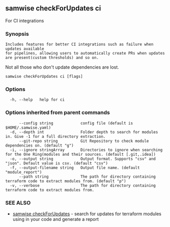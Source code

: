 ## samwise checkForUpdates ci

For CI integrations

### Synopsis


	
	Includes features for better CI integrations such as failure when updates available 
	for pipelines, allowing users to automatically create PRs when updates are present(custom thresholds) and so on.

Not all those who don't update dependencies are lost.

```
samwise checkForUpdates ci [flags]
```

### Options

```
  -h, --help   help for ci
```

### Options inherited from parent commands

```
      --config string            config file (default is $HOME/.samwise.yaml)
  -d, --depth int                Folder depth to search for modules in. Give -1 for a full directory extraction.
      --git-repo string          Git Repository to check module dependencies on. (default "g")
  -i, --ignore stringArray       Directories to ignore when searching for the One Ring(modules and their sources. (default [.git,.idea])
  -o, --output string            Output format. Supports "csv" and "json". Default value is csv. (default "csv")
  -f, --output-filename string   Output file name. (default "module_report")
      --path string              The path for directory containing terraform code to extract modules from. (default "p")
  -v, --verbose                  The path for directory containing terraform code to extract modules from.
```

### SEE ALSO

* [samwise checkForUpdates](samwise_checkForUpdates.md)	 - search for updates for terraform modules using in your code and generate a report

